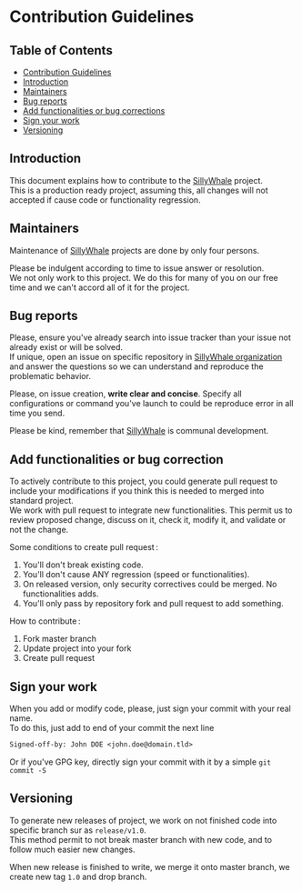 # Contribution Guidelines

## Table of Contents

- [Contribution Guidelines](#contribution-guidelines)
- [Introduction](#introduction)
- [Maintainers](#maintainers)
- [Bug reports](#bug-reports)
- [Add functionalities or bug corrections](#add-functionnalities-or-bug-correction)
- [Sign your work](#sign-your-work)
- [Versioning](#versionning)

## Introduction

This document explains how to contribute to the [SillyWhale](https://www.sillywhale.wtf) project.  
This is a production ready project, assuming this, all changes will not accepted if cause code or functionality regression.

## Maintainers

Maintenance of [SillyWhale](https://www.sillywhale.wtf) projects are done by only four persons.

Please be indulgent according to time to issue answer or resolution.  
We not only work to this project. We do this for many of you on our free time and we can't accord all of it for the project.

## Bug reports

Please, ensure you've already search into issue tracker than your issue not already exist or will be solved.  
If unique, open an issue on specific repository in [SillyWhale organization](https://github.com/SillyWhale/) and answer the questions so we can understand and reproduce the problematic behavior.

Please, on issue creation, **write clear and concise**. Specify all configurations or command you've launch to could be reproduce error in all time you send.

Please be kind, remember that [SillyWhale](https://www.sillywhale.wtf) is communal development.

## Add functionalities or bug correction

To actively contribute to this project, you could generate pull request to include your modifications if you think this is needed to merged into standard project.  
We work with pull request to integrate new functionalities. This permit us to review proposed change, discuss on it, check it, modify it, and validate or not the change.

Some conditions to create pull request :

1. You'll don't break existing code.
2. You'll don't cause ANY regression (speed or functionalities).
3. On released version, only security correctives could be merged. No functionalities adds.
4. You'll only pass by repository fork and pull request to add something.

How to contribute :

1. Fork master branch
2. Update project into your fork
3. Create pull request

## Sign your work

When you add or modify code, please, just sign your commit with your real name.  
To do this, just add to end of your commit the next line  

```txt
Signed-off-by: John DOE <john.doe@domain.tld>
```

Or if you've GPG key, directly sign your commit with it by a simple `git commit -S`

## Versioning

To generate new releases of project, we work on not finished code into specific branch sur as `release/v1.0`.  
This method permit to not break master branch with new code, and to follow much easier new changes.

When new release is finished to write, we merge it onto master branch, we create new tag `1.0` and drop branch.